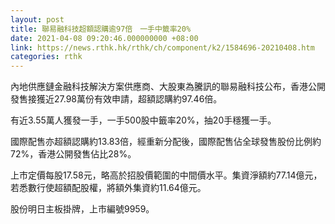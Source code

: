 ```yaml
---
layout: post
title: 聯易融科技超額認購逾97倍　一手中籤率20%
date: 2021-04-08 09:20:46.000000000 +08:00
link: https://news.rthk.hk/rthk/ch/component/k2/1584696-20210408.htm
categories: rthk
---
```


內地供應鏈金融科技解決方案供應商、大股東為騰訊的聯易融科技公布，香港公開發售接獲近27.98萬份有效申請，超額認購約97.46倍。

有近3.55萬人獲發一手，一手500股中籤率20%，抽20手穩獲一手。

國際配售亦超額認購約13.83倍，經重新分配後，國際配售佔全球發售股份比例約72%，香港公開發售佔比28%。

上市定價每股17.58元，略高於招股價範圍的中間價水平。集資淨額約77.14億元，若悉數行使超額配股權，將額外集資約11.64億元。

股份明日主板掛牌，上市編號9959。
